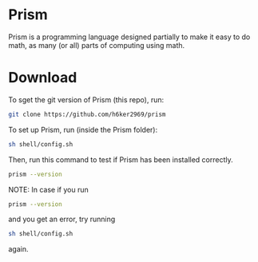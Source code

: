 # Prism
Prism is a programming language designed partially to make it easy to do math, as many (or all) parts of computing using math.

# Download
To sget the git version of Prism (this repo), run:
```bash
git clone https://github.com/h6ker2969/prism
```
 To set up Prism, run (inside the Prism folder):
```bash
sh shell/config.sh
```

Then, run this command to test if Prism has been installed correctly.
```bash
prism --version
```

NOTE: In case if you run 
```bash
prism --version
``` 
and you get an error, try running
```bash
sh shell/config.sh
``` 
again.

